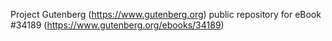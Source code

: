 Project Gutenberg (https://www.gutenberg.org) public repository for eBook #34189 (https://www.gutenberg.org/ebooks/34189)
